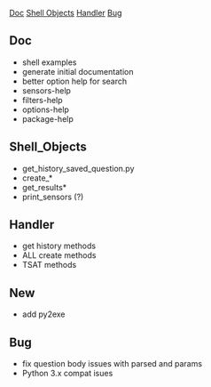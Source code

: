 [Doc](#doc)
[Shell Objects](#shell_objects)
[Handler](#handler)
[Bug](#bug)
## Doc
 * shell examples
 * generate initial documentation
 * better option help for search
  * sensors-help
  * filters-help
  * options-help
  * package-help
 
## Shell_Objects
 * get_history_saved_question.py
 * create_*
 * get_results*
 * print_sensors (?)

## Handler
 * get history methods
 * ALL create methods
 * TSAT methods

## New
 * add py2exe

## Bug
 * fix question body issues with parsed and params
 * Python 3.x compat isues
